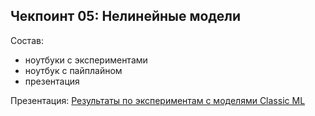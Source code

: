 ## Чекпоинт 05: Нелинейные модели

Состав:
* ноутбуки с экспериментами
* ноутбук с пайплайном
* презентация

Презентация: [Результаты по экспериментам с моделями Classic ML](https://docs.google.com/presentation/d/1cuJ_CEVcjCa0HmWte1XyGM1xHqwIqScCVDeLfx3JYzI/edit?usp=sharing)
